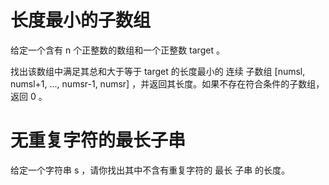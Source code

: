 # 长度最小的子数组
给定一个含有 n 个正整数的数组和一个正整数 target 。

找出该数组中满足其总和大于等于 target 的长度最小的 连续
子数组
 [numsl, numsl+1, ..., numsr-1, numsr] ，并返回其长度。如果不存在符合条件的子数组，返回 0 。

# 无重复字符的最长子串
给定一个字符串 s ，请你找出其中不含有重复字符的 最长
子串
 的长度。
